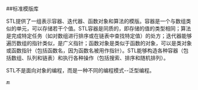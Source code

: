 ##标准模版库

STL提供了一组表示容器、迭代器、函数对象和算法的模版。容器是一个与数组类似的单元，可以存储若干个值。STL容器是同质的，即存储的值的类型相同；算法是完成特定任务（如对数组进行排序或在链表中查找特定值）的处方；迭代器能够遍历数组的指针类似，是广义指针；函数对象是类似于函数的对象，可以是类对象或函数指针（包括函数名，因为函数名被用作指针）。STL能够构造各种容器（包括数组、队列和链表）和执行各种操作（包括搜索、排序和随机排列）。

STL不是面向对象的编程，而是一种不同的编程模式--泛型编程。


🔚
